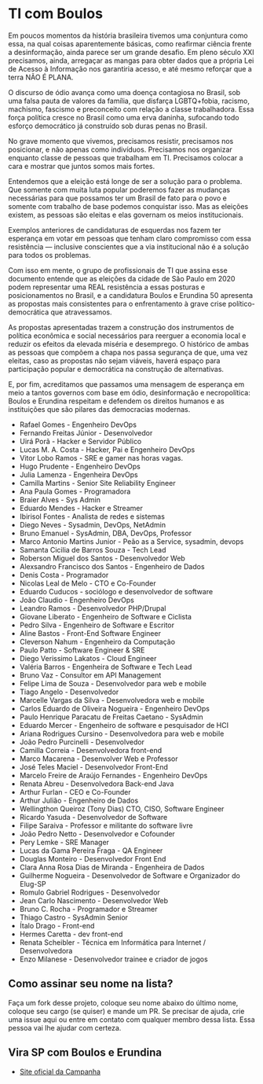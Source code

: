 # TI com Boulos

Em poucos momentos da história brasileira tivemos uma conjuntura como essa, na qual coisas aparentemente básicas, como reafirmar ciência frente a desinformação, ainda parece ser um grande desafio. Em pleno século XXI precisamos, ainda, arregaçar as mangas para obter dados que a própria Lei de Acesso à Informação nos garantiria acesso, e até mesmo reforçar que a terra NÃO É PLANA.

O discurso de ódio avança como uma doença contagiosa no Brasil, sob uma falsa pauta de valores da família, que disfarça LGBTQ+fobia, racismo, machismo, fascismo e preconceito com relação a classe trabalhadora. Essa força política cresce no Brasil como uma erva daninha, sufocando todo esforço democrático já construído sob duras penas no Brasil.

No grave momento que vivemos, precisamos resistir, precisamos nos posicionar, e não apenas como indivíduos. Precisamos nos organizar enquanto classe de pessoas que trabalham em TI. Precisamos colocar a cara e mostrar que juntos somos mais fortes.

Entendemos que a eleição está longe de ser a solução para o problema. Que somente com muita luta popular poderemos fazer as mudanças necessárias para que possamos ter um Brasil de fato para o povo e somente com trabalho de base podemos conquistar isso. Mas as eleições existem, as pessoas são eleitas e elas governam os meios institucionais.

Exemplos anteriores de candidaturas de esquerdas nos fazem ter esperança em votar em pessoas que tenham claro compromisso com essa resistência — inclusive conscientes que a via institucional não é a solução para todos os problemas.

Com isso em mente, o grupo de profissionais de TI que assina esse documento entende que as eleições da cidade de São Paulo em 2020 podem representar uma REAL resistência a essas posturas e posicionamentos no Brasil, e a candidatura Boulos e Erundina 50 apresenta as propostas mais consistentes para o enfrentamento à grave crise político-democrática que atravessamos.

As propostas apresentadas trazem a construção dos instrumentos de política econômica e social necessários para reerguer a economia local e reduzir os efeitos da elevada miséria e desemprego. O histórico de ambas as pessoas que compõem a chapa nos passa segurança de que, uma vez eleitas, caso as propostas não sejam viáveis, haverá espaço para participação popular e democrática na construção de alternativas.

E, por fim, acreditamos que passamos uma mensagem de esperança em meio a tantos governos com base em ódio, desinformação e necropolítica: Boulos e Erundina respeitam e defendem os direitos humanos e as instituições que são pilares das democracias modernas.

 - Rafael Gomes - Engenheiro DevOps
 - Fernando Freitas Júnior - Desenvolvedor
 - Uirá Porã - Hacker e Servidor Público
 - Lucas M. A. Costa - Hacker, Pai e Engenheiro DevOps
 - Vitor Lobo Ramos - SRE e gamer nas horas vagas.
 - Hugo Prudente - Engenheiro DevOps
 - Julia Lamenza - Engenheira DevOps 
 - Camilla Martins - Senior Site Reliability Engineer 
 - Ana Paula Gomes - Programadora
 - Braier Alves - Sys Admin
 - Eduardo Mendes - Hacker e Streamer
 - Ibirisol Fontes - Analista de redes e sistemas
 - Diego Neves - Sysadmin, DevOps, NetAdmin
 - Bruno Emanuel - SysAdmin, DBA, DevOps, Professor
 - Marco Antonio Martins Junior - Peão as a Service, sysadmin, devops
 - Samanta Cicilia de Barros Souza - Tech Lead
 - Roberson Miguel dos Santos - Desenvolvedor Web
 - Alexsandro Francisco dos Santos - Engenheiro de Dados
 - Denis Costa - Programador
 - Nicolas Leal de Melo - CTO e Co-Founder
 - Eduardo Cuducos - sociólogo e desenvolvedor de software
 - João Claudio - Engenheiro DevOps
 - Leandro Ramos - Desenvolvedor PHP/Drupal
 - Giovane Liberato - Engenheiro de Software e Ciclista
 - Pedro Silva - Engenheiro de Software e Escritor
 - Aline Bastos - Front-End Software Engineer
 - Cleverson Nahum - Engenheiro da Computação
 - Paulo Patto - Software Engineer & SRE
 - Diego Verissimo Lakatos - Cloud Engineer
 - Valéria Barros - Engenheira de Software e Tech Lead
 - Bruno Vaz - Consultor em API Management
 - Felipe Lima de Souza - Desenvolvedor para web e mobile
 - Tiago Angelo - Desenvolvedor
 - Marcelle Vargas da Silva - Desenvolvedora web e mobile
 - Carlos Eduardo de Oliveira Nogueira - Engenheiro DevOps
 - Paulo Henrique Paracatu de Freitas Caetano - SysAdmin
 - Eduardo Mercer - Engenheiro de software e pesquisador de HCI
 - Ariana Rodrigues Cursino - Desenvolvedora para web e mobile
 - João Pedro Purcinelli - Desenvolvedor
 - Camilla Correia - Desenvolvedora front-end
 - Marco Macarena - Desenvolver Web e Professor
 - José Teles Maciel - Desenvolvedor Front-End
 - Marcelo Freire de Araújo Fernandes - Engenheiro DevOps
 - Renata Abreu - Desenvolvedora Back-end Java
 - Arthur Furlan - CEO e Co-Founder
 - Arthur Julião - Engenheiro de Dados
 - Wellingthon Queiroz (Tony Dias) CTO, CISO, Software Engineer
 - Ricardo Yasuda - Desenvolvedor de Software
 - Filipe Saraiva - Professor e militante do software livre
 - João Pedro Netto - Desenvolvedor e Cofounder
 - Pery Lemke - SRE Manager
 - Lucas da Gama Pereira Fraga - QA Engineer
 - Douglas Monteiro - Desenvolvedor Front End
 - Clara Anna Rosa Dias de Miranda - Engenheira de Dados
 - Guilherme Nogueira - Desenvolvedor de Software e Organizador do Elug-SP 
 - Romulo Gabriel Rodrigues - Desenvolvedor
 - Jean Carlo Nascimento - Desenvolvedor Web
 - Bruno C. Rocha - Programador e Streamer
 - Thiago Castro - SysAdmin Senior
 - Ítalo Drago - Front-end
 - Hermes Caretta - dev front-end
 - Renata Scheibler - Técnica em Informática para Internet / Desenvolvedora
 - Enzo Milanese - Desenvolvedor trainee e criador de jogos

## Como assinar seu nome na lista?

Faça um fork desse projeto, coloque seu nome abaixo do último nome, coloque seu cargo (se quiser) e mande um PR. Se precisar de ajuda, crie uma issue aqui ou entre em contato com qualquer membro dessa lista. Essa pessoa vai lhe ajudar com certeza.

## Vira SP com Boulos e Erundina

- [Site oficial da Campanha](https://virasp.com.br/)
